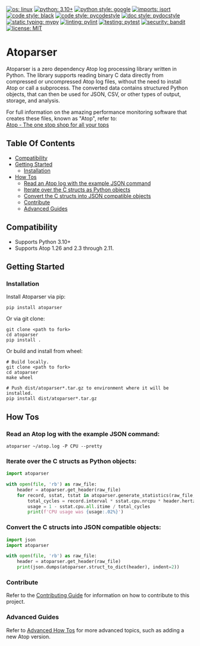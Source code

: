 
[![os: linux](https://img.shields.io/badge/os-linux-blue)](https://docs.python.org/3.10/)
[![python: 3.10+](https://img.shields.io/badge/python-3.10_|_3.11-blue)](https://devguide.python.org/versions)
[![python style: google](https://img.shields.io/badge/python%20style-google-blue)](https://google.github.io/styleguide/pyguide.html)
[![imports: isort](https://img.shields.io/badge/%20imports-isort-%231674b1?style=flat&labelColor=ef8336)](https://github.com/PyCQA/isort)
[![code style: black](https://img.shields.io/badge/code%20style-black-000000.svg)](https://github.com/psf/black)
[![code style: pycodestyle](https://img.shields.io/badge/code%20style-pycodestyle-green)](https://github.com/PyCQA/pycodestyle)
[![doc style: pydocstyle](https://img.shields.io/badge/doc%20style-pydocstyle-green)](https://github.com/PyCQA/pydocstyle)
[![static typing: mypy](https://img.shields.io/badge/static_typing-mypy-green)](https://github.com/python/mypy)
[![linting: pylint](https://img.shields.io/badge/linting-pylint-yellowgreen)](https://github.com/PyCQA/pylint)
[![testing: pytest](https://img.shields.io/badge/testing-pytest-yellowgreen)](https://github.com/pytest-dev/pytest)
[![security: bandit](https://img.shields.io/badge/security-bandit-black)](https://github.com/PyCQA/bandit)
[![license: MIT](https://img.shields.io/badge/license-MIT-lightgrey)](LICENSE)


# Atoparser

Atoparser is a zero dependency Atop log processing library written in Python. The library supports reading binary C data
directly from compressed or uncompressed Atop log files, without the need to install Atop or call a subprocess.
The converted data contains structured Python objects, that can then be used for JSON, CSV, or other types of output,
storage, and analysis.

For full information on the amazing performance monitoring software that creates these files, known as "Atop", refer to:  
[Atop - The one stop shop for all your tops](https://www.atoptool.nl/)


## Table Of Contents

  * [Compatibility](#compatibility)
  * [Getting Started](#getting-started)
    * [Installation](#installation)
  * [How Tos](#how-tos)
    * [Read an Atop log with the example JSON command](#read-an-atop-log-with-the-example-json-command)
    * [Iterate over the C structs as Python objects](#iterate-over-the-c-structs-as-python-objects)
    * [Convert the C structs into JSON compatible objects](#convert-the-c-structs-into-json-compatible-objects)
    * [Contribute](#contribute)
    * [Advanced Guides](#advanced-guides)


## Compatibility

- Supports Python 3.10+
- Supports Atop 1.26 and 2.3 through 2.11.


## Getting Started

### Installation

Install Atoparser via pip:
```shell
pip install atoparser
```

Or via git clone:
```shell
git clone <path to fork>
cd atoparser
pip install .
```

Or build and install from wheel:
```shell
# Build locally.
git clone <path to fork>
cd atoparser
make wheel

# Push dist/atoparser*.tar.gz to environment where it will be installed.
pip install dist/atoparser*.tar.gz
```


## How Tos

### Read an Atop log with the example JSON command:
```shell
atoparser ~/atop.log -P CPU --pretty
```

### Iterate over the C structs as Python objects:  
```python
import atoparser

with open(file, 'rb') as raw_file:
    header = atoparser.get_header(raw_file)
    for record, sstat, tstat in atoparser.generate_statistics(raw_file, header):
        total_cycles = record.interval * sstat.cpu.nrcpu * header.hertz
        usage = 1 - sstat.cpu.all.itime / total_cycles
        print(f'CPU usage was {usage:.02%}')
```

### Convert the C structs into JSON compatible objects:  
```python
import json
import atoparser

with open(file, 'rb') as raw_file:
    header = atoparser.get_header(raw_file)
    print(json.dumps(atoparser.struct_to_dict(header), indent=2))
```

### Contribute

Refer to the [Contributing Guide](CONTRIBUTING.md) for information on how to contribute to this project.

### Advanced Guides

Refer to [Advanced How Tos](docs/HOW_TO.md) for more advanced topics, such as adding a new Atop version.
